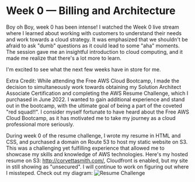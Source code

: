 # Week 0 — Billing and Architecture
Boy oh Boy, week 0 has been intense! I watched the Week 0 live stream where I learned about working with customers to understand their needs and work towards a cloud strategy. It was emphasized that we shouldn't be afraid to ask "dumb" questions as it could lead to some "aha" moments. The session gave me an insightful introduction to cloud computing, and it made me realize that there's a lot more to learn. 


I'm excited to see what the next few weeks have in store for me.








Extra Credit: 
While attending the Free AWS Cloud Bootcamp, I made the decision to simultaneously work towards obtaining my Solution Architect Associate Certification and completing the AWS Resume Challenge, which I purchased in June 2022. I wanted to gain additional experience and stand out in the bootcamp, with the ultimate goal of being a part of the coveted "red squad!!". I consider myself fortunate to have heard about the Free AWS Cloud Bootcamp, as it has motivated me to take my journey as a cloud professional more seriously.

During week 0 of the resume challenge, I wrote my resume in HTML and CSS, and purchased a domain on Route 53 to host my static website on S3. This was a challenging yet fulfilling experience that allowed me to showcase my skills and knowledge of AWS technologies. 
Here's my hosted resume on S3: http://corvettasmith.com/, Cloudfront is enabled, but my site in still showing as "unsecured". I will continue to work on figuring out where I missteped. 
Check out my diagram: ![Resume Challenge ](https://user-images.githubusercontent.com/22455730/218944647-eb3f1e2d-086b-4c49-aee2-22f2652e6b17.jpeg)
